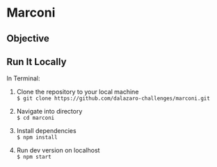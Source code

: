 # Marconi

## Objective



## Run It Locally

In Terminal:

1. Clone the repository to your local machine  
```$ git clone https://github.com/dalazaro-challenges/marconi.git```

2. Navigate into directory  
```$ cd marconi```

3. Install dependencies  
```$ npm install```

4. Run dev version on localhost  
```$ npm start```